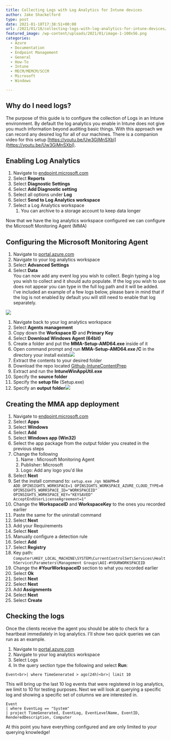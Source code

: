 ```yaml
---
title: Collecting Logs with Log Analytics for Intune devices
author: Jake Shackelford
type: post
date: 2021-01-18T17:38:51+00:00
url: /2021/01/18/collecting-logs-with-log-analytics-for-intune-devices/
featured_image: /wp-content/uploads/2021/01/image-1-100x56.png
categories:
  - Azure
  - Documentation
  - Endpoint Management
  - General
  - How-To
  - Intune
  - MECM/MEMCM/SCCM
  - Microsoft
  - Windows

---
```

## Why do I need logs?

The purpose of this guide is to configure the collection of Logs in an Intune environment. By default the log analytics you enable in Intune does not give you much information beyond auditing basic things. With this approach we can record any desired log for all of our machines. There is a companion video for this setup [https://youtu.be/Uw3GjMnSXbI](https://youtu.be/Uw3GjMnSXbI).

## Enabling Log Analytics

  1. Navigate to [endpoint.microsoft.com](https://endpoint.microsoft.com/#home)
  2. Select **Reports**
  3. Select **Diagnostic Settings**
  4. Select **Add Diagnostic setting**
  5. Select all options under **Log**
  6. Select **Send to Log Analytics workspace**
  7. Select a Log Analytics workspace
      1. You can archive to a storage account to keep data longer

Now that we have the log analytics workspace configured we can configure the Microsoft Monitoring Agent (MMA)

## Configuring the Microsoft Monitoring Agent 

  1. Navigate to [portal.azure.com](https://portal.azure.com/)
  2. Navigate to your log analytics workspace
  3. Select **Advanced Settings**
  4. Select **Data**  
    You can now add any event log you wish to collect. Begin typing a log you wish to collect and it should auto populate. If the log you wish to use does not appear you can type in the full log path and it will be added. I've included an example of a few logs below, please bare in mind that if the log is not enabled by default you will still need to enable that log separately. <figure class="wp-block-image size-large">

![](https://sysmansquad.com/wp-content/uploads/2021/01/image.png) </figure> 

  1. Navigate back to your log analytics workspace
  2. Select **Agents management**
  3. Copy down the **Workspace ID** and **Primary Key**
  4. Select **Download Windows Agent (64bit)** 
  5. Create a folder and put the **MMA-Setup-AMD64.exe** inside of it
  6. Open command prompt and run **MMA-Setup-AMD64.exe /C** in the directory your install exists![](https://sysmansquad.com/wp-content/uploads/2021/01/Discord_KkLVtr1Ip4.png)
  7. Extract the contents to your desired folder
  8. Download the repo located [Github-IntuneContentPrep][2]
  9. Extract and run the **IntuneWinAppUtil.exe**
 10. Specify the **source folder**
 11. Specify the **setup file** (Setup.exe)
 12. Specify an **output folder**![](https://sysmansquad.com/wp-content/uploads/2021/01/SQQldCGPu6.png)

## Creating the MMA app deployment

  1. Navigate to [endpoint.microsoft.com](https://endpoint.microsoft.com/#home)
  2. Select **Apps**
  3. Select **Windows**
  4. Select **Add**
  5. Select **Windows app (Win32)**
  6. Select the app package from the output folder you created in the previous steps
  7. Change the following
      1. Name : Microsoft Monitoring Agent
      2. Publisher: Microsoft
      3. Logo: Add any logo you'd like
  8. Select **Next**
  9. Set the install command to: `setup.exe /qn NOAPM=0 ADD_OPINSIGHTS_WORKSPACE=1 OPINSIGHTS_WORKSPACE_AZURE_CLOUD_TYPE=0 OPINSIGHTS_WORKSPACE_ID="WORKSPACEID" OPINSIGHTS_WORKSPACE_KEY="KEYSAVED" AcceptEndUserLicenseAgreement=1"`
 10. Change the **WorkspaceID** and **WorkspaceKey** to the ones you recorded earlier
 11. Paste the same for the uninstall command
 12. Select **Next**
 13. Add your Requirements
 14. Select **Next**
 15. Manually configure a detection rule
 16. Select **Add**
 17. Select **Registry** 
 18. Key path: `Computer\HKEY_LOCAL_MACHINE\SYSTEM\CurrentControlSet\Services\HealthService\Parameters\Management Groups\AOI-#YOURWORKSPACEID`
 19. Change the **#YourWorkspaceID** section to what you recorded earlier
 20. Select **Ok**
 21. Select **Next**
 22. Select **Next**
 23. Add **Assignments** 
 24. Select **Next**
 25. Select **Create**

## Checking the logs

Once the clients receive the agent you should be able to check for a heartbeat immediately in log analytics. I'll show two quick queries we can run as an example.

  1. Navigate to [portal.azure.com](https://portal.azure.com/)
  2. Navigate to your log analytics workspace
  3. Select Logs
  4. In the query section type the following and select **Run**: 

`Event<br>| where TimeGenerated > ago(24h)<br>| limit 10`

This will bring up the last 10 log events that were registered in log analytics, we limit to 10 for testing purposes. Next we will look at querying a specific log and showing a specific set of columns we are interested in.

`Event`  
`| where EventLog == "System"`  
`| project TimeGenerated, EventLog, EventLevelName, EventID, RenderedDescription, Computer`

At this point you have everything configured and are only limited to your querying knowledge!

 [2]: https://github.com/Microsoft/Microsoft-Win32-Content-Prep-Tool
